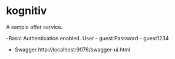 # kognitiv
A sample offer service.

-Basic Authentication enabled.
User - guest
Password - guest1234

- Swagger
http://localhost:9076/swagger-ui.html


